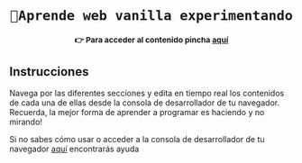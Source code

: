 <h1 align="center"><code>🍦Aprende web vanilla experimentando</code></h1>
<div align="center">
    <sub>
        <h3>👉 Para acceder al contenido pincha <a href="https://migferna42.github.io/taller_web/" target="_blank">aquí</a></h3>
    </sub>
</div>

## Instrucciones
<div>
  <p>Navega por las diferentes secciones y edita en tiempo real los contenidos de cada una de ellas desde la consola de desarrollador de tu navegador. Recuerda, la mejor forma de aprender a programar es haciendo y no mirando!</p>
  <p>Si no sabes cómo usar o acceder a la consola de desarrollador de tu navegador <a href="https://lmgtfy.com/?q=C%C3%B3mo+usar+a+las+herramientas+de+desarrollador+de+mi+navegador" target="_blank">aquí</a> encontrarás ayuda</p>
</div>

